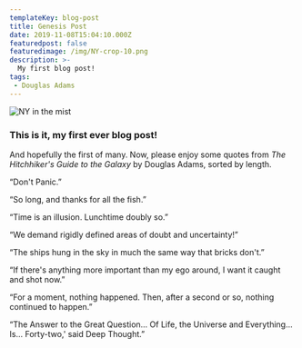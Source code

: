 ```yaml
---
templateKey: blog-post
title: Genesis Post
date: 2019-11-08T15:04:10.000Z
featuredpost: false
featuredimage: /img/NY-crop-10.png
description: >-
  My first blog post!
tags:
 - Douglas Adams
---
```

![NY in the mist](/img/NY-crop-10.png)

### This is it, my first ever blog post!

And hopefully the first of many. Now, please enjoy some quotes from *The Hitchhiker's Guide to the Galaxy* by Douglas Adams, sorted by length. 

“Don't Panic.”

“So long, and thanks for all the fish.”

“Time is an illusion. Lunchtime doubly so.”

“We demand rigidly defined areas of doubt and uncertainty!”

“The ships hung in the sky in much the same way that bricks don't.”

“If there's anything more important than my ego around, I want it caught and shot now.”

“For a moment, nothing happened. Then, after a second or so, nothing continued to happen.”

“The Answer to the Great Question... Of Life, the Universe and Everything... Is... Forty-two,' said Deep Thought.”

